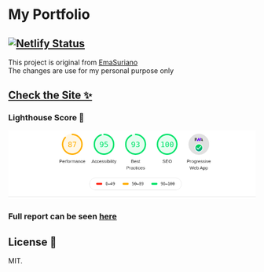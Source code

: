 # My Portfolio

## [![Netlify Status](https://api.netlify.com/api/v1/badges/67a4dffe-1377-43a2-9106-e740e7a7b35f/deploy-status)](https://app.netlify.com/sites/happy-heyrovsky-08c95c/deploys)

This project is original from [EmaSuriano](https://github.com/EmaSuriano/gatsby-starter-mate)  
The changes are use for my personal purpose only

## [Check the Site ✨](https://happy-heyrovsky-08c95c.netlify.com/)

### Lighthouse Score 💯

![Lighthouse Score](media/lighthouse-score.png)

<h3>Full report can be seen <a href="media/www.thuykafe.com-20200304T132032.html" alt="Full Lighthouse Report">here</a></h3>

## License 📝

MIT.
